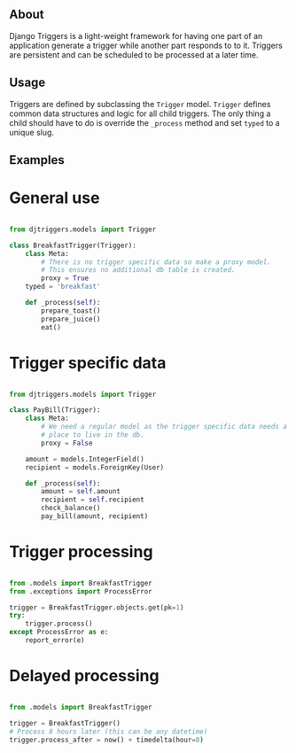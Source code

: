 About
-----

Django Triggers is a light-weight framework for having one part of an
application generate a trigger while another part responds to to it.
Triggers are persistent and can be scheduled to be processed at a later
time.

Usage
-----

Triggers are defined by subclassing the `Trigger` model. `Trigger` defines
common data structures and logic for all child triggers. The only thing a
child should have to do is override the `_process` method and set `typed` to
a unique slug.

Examples
--------

General use
===========

```python

from djtriggers.models import Trigger

class BreakfastTrigger(Trigger):
    class Meta:
        # There is no trigger specific data so make a proxy model.
        # This ensures no additional db table is created.
        proxy = True
    typed = 'breakfast'

    def _process(self):
        prepare_toast()
        prepare_juice()
        eat()

```

Trigger specific data
=====================

```python

from djtriggers.models import Trigger

class PayBill(Trigger):
    class Meta:
        # We need a regular model as the trigger specific data needs a
        # place to live in the db.
        proxy = False

    amount = models.IntegerField()
    recipient = models.ForeignKey(User)

    def _process(self):
        amount = self.amount
        recipient = self.recipient
        check_balance()
        pay_bill(amount, recipient)

```

Trigger processing
==================

```python

from .models import BreakfastTrigger
from .exceptions import ProcessError

trigger = BreakfastTrigger.objects.get(pk=1)
try:
    trigger.process()
except ProcessError as e:
    report_error(e)

```

Delayed processing
==================

```python

from .models import BreakfastTrigger

trigger = BreakfastTrigger()
# Process 8 hours later (this can be any datetime)
trigger.process_after = now() + timedelta(hour=8)

```
